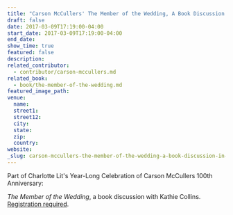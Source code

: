 ```yaml
---
title: "Carson McCullers' The Member of the Wedding, A Book Discussion in Charlotte, NC"
draft: false
date: 2017-03-09T17:19:00-04:00
start_date: 2017-03-09T17:19:00-04:00
end_date:
show_time: true
featured: false
description:
related_contributor:
  - contributor/carson-mccullers.md
related_book:
  - book/the-member-of-the-wedding.md
featured_image_path:
venue:
  name:
  street1:
  street12:
  city:
  state:
  zip:
  country:
website:
_slug: carson-mccullers-the-member-of-the-wedding-a-book-discussion-in-charlotte-nc
---
```


Part of Charlotte Lit's Year-Long Celebration of Carson McCullers 100th Anniversary:

_The Member of the Wedding_, a book discussion with Kathie Collins. [Registration required](https://charlottelit-mccullers-discussion-wedding.eventbrite.com/).


